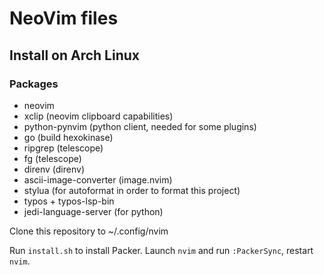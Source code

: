 # NeoVim files

## Install on Arch Linux

### Packages

- neovim
- xclip (neovim clipboard capabilities)
- python-pynvim (python client, needed for some plugins)
- go (build hexokinase)
- ripgrep (telescope)
- fg (telescope)
- direnv (direnv)
- ascii-image-converter (image.nvim)
- stylua (for autoformat in order to format this project)
- typos + typos-lsp-bin
- jedi-language-server (for python)

Clone this repository to
~/.config/nvim

Run `install.sh` to install Packer.
Launch `nvim` and run `:PackerSync`, restart `nvim`.
